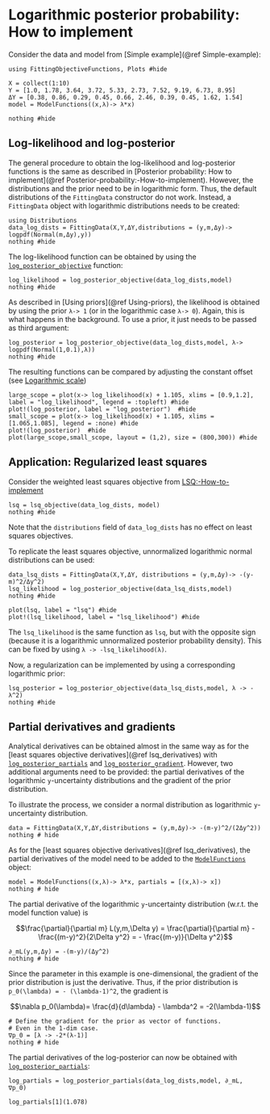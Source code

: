 # Logarithmic posterior probability: How to implement

Consider the data and model from [Simple example](@ref Simple-example):
```@example 1
using FittingObjectiveFunctions, Plots #hide

X = collect(1:10)
Y = [1.0, 1.78, 3.64, 3.72, 5.33, 2.73, 7.52, 9.19, 6.73, 8.95]
ΔY = [0.38, 0.86, 0.29, 0.45, 0.66, 2.46, 0.39, 0.45, 1.62, 1.54]
model = ModelFunctions((x,λ)-> λ*x)

nothing #hide
```

## Log-likelihood and log-posterior

The general procedure to obtain the log-likelihood and log-posterior functions is the same as described in [Posterior probability: How to implement](@ref Posterior-probability:-How-to-implement). However, the distributions and the prior need to be in logarithmic form. Thus, the default distributions of the `FittingData` constructor do not work. Instead, a `FittingData` object with logarithmic distributions needs to be created:
``` @example 1
using Distributions
data_log_dists = FittingData(X,Y,ΔY,distributions = (y,m,Δy)-> logpdf(Normal(m,Δy),y))
nothing #hide
```
The log-likelihood function can be obtained by using the [`log_posterior_objective`](@ref) function:
``` @example 1
log_likelihood = log_posterior_objective(data_log_dists,model)
nothing #hide
```
As described in [Using priors](@ref Using-priors), the likelihood is obtained by using the prior `λ-> 1` (or in the logarithmic case `λ-> 0`). Again, this is what happens in the background. To use a prior, it just needs to be passed as third argument:
``` @example 1
log_posterior = log_posterior_objective(data_log_dists,model, λ-> logpdf(Normal(1,0.1),λ))
nothing #hide
```

The resulting functions can be compared by adjusting the constant offset (see [Logarithmic scale](@ref))
``` @example 1
large_scope = plot(x-> log_likelihood(x) + 1.105, xlims = [0.9,1.2], label = "log_likelihood", legend = :topleft) #hide
plot!(log_posterior, label = "log_posterior")  #hide
small_scope = plot(x-> log_likelihood(x) + 1.105, xlims = [1.065,1.085], legend = :none) #hide
plot!(log_posterior)  #hide
plot(large_scope,small_scope, layout = (1,2), size = (800,300)) #hide
```

## Application: Regularized least squares

Consider the weighted least squares objective from [LSQ:-How-to-implement](@ref)
``` @example 1
lsq = lsq_objective(data_log_dists, model)
nothing #hide
```
Note that the `distributions` field of `data_log_dists` has no effect on least squares objectives. 

To replicate the least squares objective, unnormalized logarithmic normal distributions can be used:
``` @example 1
data_lsq_dists = FittingData(X,Y,ΔY, distributions = (y,m,Δy)-> -(y-m)^2/Δy^2)
lsq_likelihood = log_posterior_objective(data_lsq_dists,model)
nothing #hide
```

``` @example 1
plot(lsq, label = "lsq") #hide
plot!(lsq_likelihood, label = "lsq_likelihood") #hide
```
The `lsq_likelihood` is the same function as `lsq`, but with the opposite sign (because it is a logarithmic unnormalized posterior probability density). This can be fixed by using `λ -> -lsq_likelihood(λ)`.

Now, a regularization can be implemented by using a corresponding logarithmic prior:
``` @example 1
lsq_posterior = log_posterior_objective(data_lsq_dists,model, λ -> - λ^2)
nothing #hide
```

## Partial derivatives and gradients

Analytical derivatives can be obtained almost in the same way as for the [least squares objective derivatives](@ref lsq_derivatives) with [`log_posterior_partials`](@ref) and [`log_posterior_gradient`](@ref). However, two additional arguments need to be provided: the partial derivatives of the logarithmic ``y``-uncertainty distributions and the gradient of the prior distribution. 

To illustrate the process, we consider a normal distribution as logarithmic ``y``-uncertainty distribution. 
``` @example 1
data = FittingData(X,Y,ΔY,distributions = (y,m,Δy)-> -(m-y)^2/(2Δy^2))
nothing # hide
```

As for the [least squares objective derivatives](@ref lsq_derivatives), the partial derivatives of the model need to be added to the  [`ModelFunctions`](@ref) object:
``` @example 1
model = ModelFunctions((x,λ)-> λ*x, partials = [(x,λ)-> x])
nothing # hide
```


The partial derivative of the logarithmic ``y``-uncertainty distribution (w.r.t. the model function value) is
```math
\frac{\partial}{\partial m} L(y,m,\Delta y) = \frac{\partial}{\partial m} - \frac{(m-y)^2}{2\Delta y^2} = - \frac{(m-y)}{\Delta y^2}
```
``` @example 1
∂_mL(y,m,Δy) = -(m-y)/(Δy^2)
nothing # hide
```

Since the parameter in this example is one-dimensional, the gradient of the prior distribution is just the derivative. Thus, if the prior distribution is ``p_0(\lambda) = - (\lambda-1)^2``,  the gradient is 
```math 
\nabla p_0(\lambda)= \frac{d}{d\lambda} - \lambda^2  = -2(\lambda-1)
```

``` @example 1
# Define the gradient for the prior as vector of functions.
# Even in the 1-dim case.
∇p_0 = [λ -> -2*(λ-1)]
nothing # hide
```


The partial derivatives of the log-posterior can now be obtained with [`log_posterior_partials`](@ref):
``` @example 1
log_partials = log_posterior_partials(data_log_dists,model, ∂_mL, ∇p_0)
```
```@example 1
log_partials[1](1.078)
```